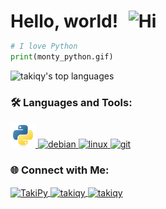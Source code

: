 <!-- 
## Hi there 👋

**takiqy/takiqy** is a ✨ _special_ ✨ repository because its `README.md` (this file) appears on your GitHub profile.

Here are some ideas to get you started:

- 🔭 I’m currently working on ...
- 🌱 I’m currently learning ...
- 👯 I’m looking to collaborate on ...
- 🤔 I’m looking for help with ...
- 💬 Ask me about ...
- 📫 How to reach me: ...
- 😄 Pronouns: ...
- ⚡ Fun fact: ...
-->

<h1 style="margin-bottom: 5px;">Hello, world! 
  <img src="https://raw.githubusercontent.com/iampavangandhi/iampavangandhi/master/gifs/Hi.gif" alt="Hi" width="30" style="margin-left: 10px;" />
</h1>

```python
# I love Python
print(monty_python.gif)
```
<!-- GitHub Stats
<p>
  <img src="https://komarev.com/ghpvc/?username=takiqy&label=Profile%20views&color=0e75b6&style=flat" alt="takiqy" />
</p>

<p>
  <img src="https://github-readme-stats.vercel.app/api?username=takiqy&show_icons=true&theme=dark&hide_border=true" alt="takiqy stats" />
</p>
-->
<!-- Top Languages -->
<p>
  <img src="https://github-readme-stats.vercel.app/api/top-langs/?username=takiqy&theme=dark&show_icons=true&hide_border=true&layout=compact" alt="takiqy's top languages" />
</p>

### 🛠 Languages and Tools:
<p>
  <!-- Python -->
  <a href="https://www.python.org" target="_blank" rel="noreferrer">
    <img src="https://raw.githubusercontent.com/devicons/devicon/master/icons/python/python-original.svg" alt="python" width="40" height="40"/>
  </a>

  <!-- Debian -->
  <a href="https://www.debian.org/" target="_blank" rel="noreferrer">
    <img src="https://www.vectorlogo.zone/logos/debian/debian-icon.svg" alt="debian" width="40" height="40"/>
  </a>

  <!-- Tux / Linux Generic -->
  <a href="https://www.linux.org/" target="_blank" rel="noreferrer">
    <img src="https://upload.wikimedia.org/wikipedia/commons/a/af/Tux.png" alt="linux" width="40" height="40"/>
  </a>

  <!-- Git -->
  <a href="https://git-scm.com/" target="_blank" rel="noreferrer">
    <img src="https://www.vectorlogo.zone/logos/git-scm/git-scm-icon.svg" alt="git" width="40" height="40"/>
  </a>
</p>


### 🌐 Connect with Me:

<p>
  <a href="https://facebook.com/TakiPy" target="_blank">
    <img align="center" src="https://raw.githubusercontent.com/rahuldkjain/github-profile-readme-generator/master/src/images/icons/Social/facebook.svg" alt="TakiPy" height="30" width="40" />
  </a>
  <a href="https://discord.gg/takiqy" target="_blank">
    <img align="center" src="https://raw.githubusercontent.com/rahuldkjain/github-profile-readme-generator/master/src/images/icons/Social/discord.svg" alt="takiqy" height="30" width="40" />
  </a>
  <a href="https://twitter.com/takiqy" target="_blank">
    <img align="center" src="https://raw.githubusercontent.com/rahuldkjain/github-profile-readme-generator/master/src/images/icons/Social/twitter.svg" alt="takiqy" height="30" width="40" />
  </a>
</p>
